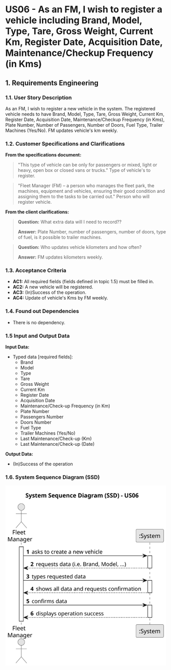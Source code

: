 # US06 -  As an FM, I wish to register a vehicle including Brand, Model, Type, Tare, Gross Weight, Current Km, Register Date, Acquisition Date, Maintenance/Checkup Frequency (in Kms)

## 1. Requirements Engineering

### 1.1. User Story Description

As an FM, I wish to register a new vehicle in the system. The registered vehicle needs to have Brand, Model, Type, Tare, Gross Weight, Current Km, Register Date, Acquisition Date, Maintenance/Checkup Frequency (in Kms), Plate Number, Number of Passengers, Number of Doors, Fuel Type, Trailer Machines (Yes/No). FM updates vehicle's km weekly.

### 1.2. Customer Specifications and Clarifications 

**From the specifications document:**

>	"This type of vehicle can be only for passengers or mixed, light or heavy, open box or closed vans or trucks."
>   Type of vehicle's to register.

>   "Fleet Manager (FM) – a person who manages the fleet park, the machines, equipment and vehicles, ensuring their good condition and assigning them to the tasks to be carried out."
>   Person who will register vehicle.

**From the client clarifications:**

> **Question:** What extra data will I need to record??
>
> **Answer:** Plate Number, number of passengers, number of doors, type of fuel, is it possible to trailer machines.


> **Question:** Who updates vehicle kilometers and how often?
>
> **Answer:** FM updates kilometers weekly.

### 1.3. Acceptance Criteria

* **AC1:** All required fields (fields defined in topic 1.5) must be filled in. 
* **AC2:** A new vehicle will be registered.
* **AC3:** (In)Success of the operation.
* **AC4:** Update of vehicle's Kms by FM weekly.

### 1.4. Found out Dependencies

* There is no dependency.

### 1.5 Input and Output Data

**Input Data:**

* Typed data [required fields]:
    * Brand
    * Model
    * Type
    * Tare
    * Gross Weight
    * Current Km
    * Register Date
    * Acquisition Date
    * Maintenance/Check-up Frequency (in Km)
    * Plate Number
    * Passengers Number
    * Doors Number
    * Fuel Type
    * Trailer Machines (Yes/No)
    * Last Maintenance/Check-up (Km)
    * Last Maintenance/Check-up (Date)

**Output Data:**

* (In)Success of the operation

### 1.6. System Sequence Diagram (SSD)

![System Sequence Diagram - US06](svg/us06-system-sequence-diagram.svg)